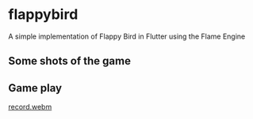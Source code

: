 # flappybird

A  simple implementation of Flappy Bird in Flutter using the Flame Engine

## Some shots of the game


## Game play
[record.webm](https://github.com/asare-21/flappybird/assets/52238457/e4d6c8bc-0804-4cd0-b8e9-c7f4553833a5)
